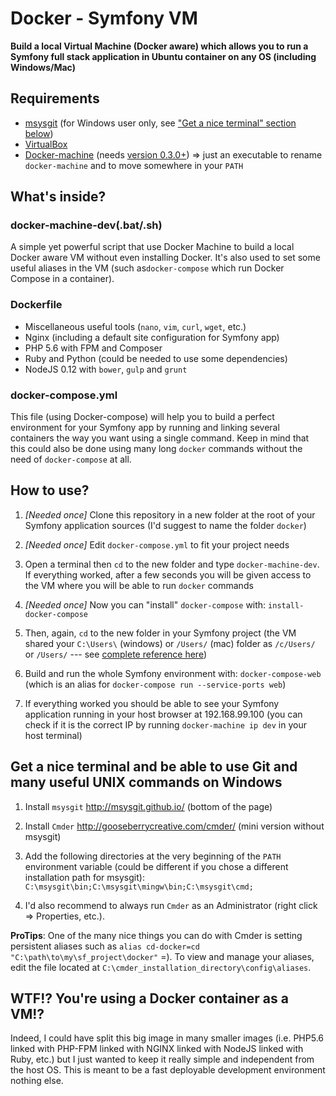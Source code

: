 Docker - Symfony VM
===
**Build a local Virtual Machine (Docker aware) which allows you to run a Symfony full stack application in Ubuntu container on any OS (including Windows/Mac)**


## Requirements

 - [msysgit](https://msysgit.github.io/) (for Windows user only, see ["Get a nice terminal" section below](#how-to))
 - [VirtualBox](https://www.virtualbox.org/wiki/Downloads) 
 - [Docker-machine](https://docs.docker.com/machine/#installation) (needs [version 0.3.0+](https://github.com/docker/machine/releases)) => just an executable to rename `docker-machine` and to move somewhere in your `PATH`


## What's inside?

### docker-machine-dev(.bat/.sh)
A simple yet powerful script that use Docker Machine to build a local Docker aware VM without even installing Docker. 
It's also used to set some useful aliases in the VM (such as`docker-compose` which run Docker Compose in a container).

### Dockerfile
 - Miscellaneous useful tools (`nano`, `vim`, `curl`, `wget`, etc.)
 - Nginx (including a default site configuration for Symfony app)
 - PHP 5.6 with FPM and Composer
 - Ruby and Python (could be needed to use some dependencies)
 - NodeJS 0.12 with `bower`, `gulp` and `grunt`

### docker-compose.yml
This file (using Docker-compose) will help you to build a perfect environment for your Symfony app by running and linking several containers the way you want using a single command. 
Keep in mind that this could also be done using many long `docker` commands without the need of `docker-compose` at all.


## How to use?

 1. _[Needed once]_ Clone this repository in a new folder at the root of your Symfony application sources (I'd suggest to name the folder `docker`)

 2. _[Needed once]_ Edit `docker-compose.yml` to fit your project needs

 3. Open a terminal then `cd` to the new folder and type `docker-machine-dev`. If everything worked, after a few seconds you will be given access to the VM where you will be able to run `docker` commands
 
 4. _[Needed once]_ Now you can "install" `docker-compose` with: 
`install-docker-compose`
 
 5. Then, again, `cd` to the new folder in your Symfony project (the VM shared your `C:\Users\` (windows) or `/Users/` (mac) folder as `/c/Users/` or `/Users/` --- see [complete reference here](https://github.com/boot2docker/boot2docker#virtualbox-guest-additions)) 
 
 6. Build and run the whole Symfony environment with:
`docker-compose-web` (which is an alias for `docker-compose run --service-ports web`)

 7. If everything worked you should be able to see your Symfony application running in your host browser at 192.168.99.100 (you can check if it is the correct IP by running `docker-machine ip dev` in your host terminal)


## Get a nice terminal and be able to use Git and many useful UNIX commands on Windows

 1. Install `msysgit` http://msysgit.github.io/ (bottom of the page)

 2. Install `Cmder` http://gooseberrycreative.com/cmder/ (mini version without msysgit)

 3. Add the following directories at the very beginning of the `PATH` environment variable (could be different if you chose a different installation path for msysgit): 
`C:\msysgit\bin;C:\msysgit\mingw\bin;C:\msysgit\cmd;`

 4. I'd also recommend to always run `Cmder` as an Administrator (right click => Properties, etc.). 

**ProTips**: One of the many nice things you can do with Cmder is setting persistent aliases such as `alias cd-docker=cd "C:\path\to\my\sf_project\docker"` =). To view and manage your aliases, edit the file located at `C:\cmder_installation_directory\config\aliases`.


## WTF!? You're using a Docker container as a VM!?
Indeed, I could have split this big image in many smaller images (i.e. PHP5.6 linked with PHP-FPM linked with NGINX linked with NodeJS linked with Ruby, etc.) but I just wanted to keep it really simple and independent from the host OS. 
This is meant to be a fast deployable development environment nothing else.
